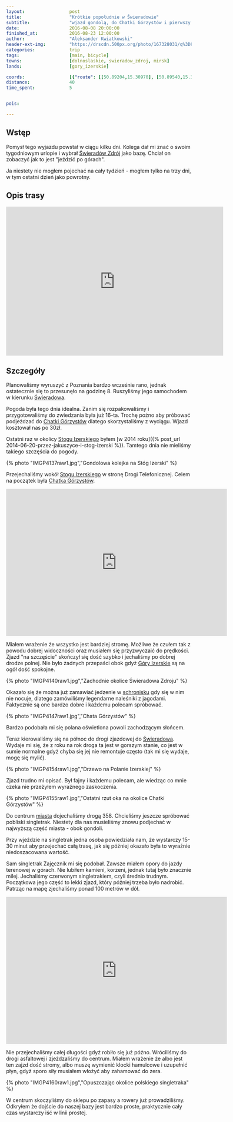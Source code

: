 ```yaml
---
layout:                 post
title:                  "Krótkie popołudnie w Świeradowie"
subtitle:               "wjazd gondolą, do Chatki Górzystów i pierwszy singletrak"
date:                   2016-08-08 20:00:00
finished_at:            2016-08-23 12:00:00
author:                 "Aleksander Kwiatkowski"
header-ext-img:         "https://drscdn.500px.org/photo/167328031/q%3D80_m%3D2000/6a49b4365f8f63b54ff7588f816d16ff"
categories:             trip
tags:                   [main, bicycle]
towns:                  [dolnoslaskie, swieradow_zdroj, mirsk]
lands:                  [gory_izerskie]

coords:                 [{"route": [[50.89204,15.30970], [50.89540,15.30558], [50.89537,15.30030], [50.88947,15.29262], [50.88755,15.29327], [50.88181,15.31305], [50.88113,15.32537], [50.87750,15.34365], [50.87390,15.34532], [50.86914,15.34494], [50.86434,15.34605], [50.86001,15.34476], [50.85895,15.34288], [50.85491,15.34640], [50.85605,15.35747], [50.85402,15.35863], [50.86318,15.35549], [50.87000,15.35386], [50.87393,15.34532], [50.88176,15.34434], [50.88990,15.33610], [50.89036,15.32464], [50.89429,15.33468], [50.89188,15.34313], [50.89261,15.34888], [50.89101,15.35296], [50.88934,15.35300], [50.89023,15.35957], [50.88858,15.35970], [50.89150,15.37360], [50.89770,15.36047], [50.90119,15.35103], [50.90263,15.34528], [50.90798,15.34391], [50.90725,15.34013], [50.91096,15.33519], [50.90974,15.32889], [50.91277,15.32219], [50.91056,15.32082], [50.91185,15.31271], [50.92187,15.31146], [50.92779,15.34163], [50.92373,15.33580], [50.91529,15.31889], [50.91188,15.31271], [50.91064,15.32082], [50.91291,15.32228], [50.90964,15.33052], [50.90309,15.34210]], "type": "bicycle"}]
distance:               40
time_spent:             5


pois:

---
```


[wiki-swieradow]: https://pl.wikipedia.org/wiki/%C5%9Awierad%C3%B3w-Zdr%C3%B3j
[wiki-chatka-gorzystow]: https://pl.wikipedia.org/wiki/Chatka_G%C3%B3rzyst%C3%B3w
[wiki-stog-izerski]: https://pl.wikipedia.org/wiki/St%C3%B3g_(G%C3%B3ry_Izerskie)
[wiki-gory-izerskie]: https://pl.wikipedia.org/wiki/G%C3%B3ry_Izerskie


Wstęp
-----

Pomysł tego wyjazdu powstał w ciągu kilku dni. Kolega dał mi znać o swoim tygodniowym
urlopie i wybrał [Świeradów Zdrój][wiki-swieradow] jako bazę. Chciał on zobaczyć
jak to jest "jeździć po górach".

Ja niestety nie mogłem pojechać na cały tydzień - mogłem tylko na trzy dni, w tym
ostatni dzień jako powrotny.

Opis trasy
----------

<iframe height='405' width='590' frameborder='0' allowtransparency='true' scrolling='no' src='https://www.strava.com/activities/669331466/embed/3643f249fa5d39433083a28ca79dbe60a4c56f6f'></iframe>

Szczegóły
---------

Planowaliśmy wyruszyć z Poznania bardzo wcześnie rano, jednak ostatecznie się to
przesunęło na godzinę 8. Ruszyliśmy jego samochodem w kierunku [Świeradowa][wiki-swieradow].

Pogoda była tego dnia idealna. Zanim się rozpakowaliśmy i przygotowaliśmy do
zwiedzania była już 16-ta. Trochę poźno aby próbować podjeżdzać do
[Chatki Górzystów][wiki-chatka-gorzystow] dlatego skorzystaliśmy z wyciągu.
Wjazd kosztował nas po 30zł.

Ostatni raz w okolicy [Stogu Izerskiego][wiki-stog-izerski] byłem
[w 2014 roku]({% post_url 2014-06-20-przez-jakuszyce-i-stog-izerski %}). Tamtego dnia
nie mieliśmy takiego szczęścia do pogody.

{% photo "IMGP4137raw1.jpg","Gondolowa kolejka na Stóg Izerski" %}

Przejechaliśmy wokół [Stogu Izerskiego][wiki-stog-izerski]
w stronę Drogi Telefonicznej. Celem na początek była
[Chatka Górzystów][wiki-chatka-gorzystow].

<div class="vimeo"><iframe src='http://player.vimeo.com/video/178881418' width="600" height="400" frameborder="0" webkitAllowFullScreen mozallowfullscreen allowFullScreen> </iframe></div>

Miałem wrażenie że
wszystko jest bardziej stromę. Możliwe że czułem tak z powodu dobrej widoczności
oraz musiałem się przyzwyczaić do prędkości. Zjazd "na szczęście" skończył się
dość szybko i jechaliśmy po dobrej drodze polnej. Nie było żadnych przepaści obok
gdyż [Góry Izerskie][wiki-gory-izerskie] są na ogół dość spokojne.

{% photo "IMGP4140raw1.jpg","Zachodnie okolice Świeradowa Zdroju" %}

Okazało się że można już zamawiać jedzenie w [schronisku][wiki-chatka-gorzystow]
gdy się w nim nie nocuje, dlatego zamówiliśmy legendarne naleśniki z jagodami.
Faktycznie są one bardzo dobre i każdemu polecam spróbować.

{% photo "IMGP4147raw1.jpg","Chata Górzystów" %}

Bardzo podobała mi się polana oświetlona powoli zachodzącym słońcem.

Teraz kierowaliśmy się na północ do drogi zjazdowej do [Świeradowa][wiki-swieradow].
Wydaje mi się, że z roku na rok droga ta jest w gorszym stanie, co jest w sumie
normalne gdyż chyba się jej nie remontuje często (tak mi się wydaje, mogę się mylić).

{% photo "IMGP4154raw1.jpg","Drzewo na Polanie Izerskiej" %}

Zjazd trudno mi opisać. Był fajny i każdemu polecam, ale wiedząc co mnie czeka
nie przeżyłem wyraźnego zaskoczenia.

{% photo "IMGP4155raw1.jpg","Ostatni rzut oka na okolice Chatki Górzystów" %}

Do centrum [miasta][wiki-swieradow] dojechaliśmy drogą 358.
Chcieliśmy jeszcze spróbować pobliski singletrak. Niestety dla nas musieliśmy
znowu podjechać w najwyższą część miasta - obok gondoli.

Przy wjeździe na singletrak jedna osoba powiedziała nam, że wystarczy 15-30 minut aby przejechać
całą trasę, jak się później okazało była to wyraźnie niedoszacowana wartość.

Sam singletrak Zajęcznik mi się podobał. Zawsze miałem opory do jazdy terenowej w górach.
Nie lubiłem kamieni, korzeni, jednak tutaj było znacznie milej. Jechaliśmy
czerwonym singletrakiem, czyli średnio trudnym. Początkowa jego część to lekki
zjazd, który później trzeba było nadrobić. Patrząc na mapę zjechaliśmy ponad
100 metrów w dół.

<div class="vimeo"><iframe src='http://player.vimeo.com/video/181178278' width="600" height="400" frameborder="0" webkitAllowFullScreen mozallowfullscreen allowFullScreen> </iframe></div>

Nie przejechaliśmy całej długości gdyż robiło się już późno. Wróciliśmy do drogi
asfaltowej i zjeżdzaliśmy do centrum. Miałem wrażenie że albo jest ten zajzd
dość stromy,
albo muszę wymienić klocki hamulcowe i uzupełnić płyn, gdyż sporo siły
musiałem włożyć aby zahamować do zera.

{% photo "IMGP4160raw1.jpg","Opuszczając okolice polskiego singletraka" %}

W centrum skoczyliśmy do sklepu po zapasy a rowery już prowadziliśmy. Odkryłem
że dojście do naszej bazy jest bardzo proste, praktycznie cały czas wystarczy iść
w linii prostej.
